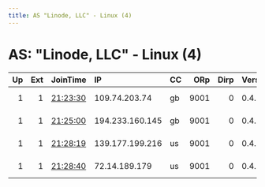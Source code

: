 ```yaml
---
title: AS "Linode, LLC" - Linux (4)
---
```


# AS: "Linode, LLC" - Linux (4)

|   Up |   Ext | JoinTime                                                                                              | IP              | CC   |   ORp |   Dirp | Version   | Contact                   | Nickname   |   eFamMembers |
|-----:|------:|:------------------------------------------------------------------------------------------------------|:----------------|:-----|------:|-------:|:----------|:--------------------------|:-----------|--------------:|
|    1 |     1 | [21:23:30](https://nusenu.github.io/OrNetStats/w/relay/FAD1D3835FC822C5BD0FADB7DD3EA5F59EC2F47B.html) | 109.74.203.74   | gb   |  9001 |      0 | 0.4.6.9   | https://discord dot gg/Xs | HcSCloud   |             1 |
|    1 |     1 | [21:25:00](https://nusenu.github.io/OrNetStats/w/relay/029CD7EBC622935FA0A68EE65613AD41519E190A.html) | 194.233.160.145 | gb   |  9001 |      0 | 0.4.6.9   | https://discord dot gg/Xs | HcSCloud   |             1 |
|    1 |     1 | [21:28:19](https://nusenu.github.io/OrNetStats/w/relay/8A20B6C10EA32D7A1757837E960C8FD024E867FD.html) | 139.177.199.216 | us   |  9001 |      0 | 0.4.6.9   | https://discord dot gg/Xs | HcSCloud   |             1 |
|    1 |     1 | [21:28:40](https://nusenu.github.io/OrNetStats/w/relay/BFE54BF0924953F45E1582CC54B449B33DE63ECE.html) | 72.14.189.179   | us   |  9001 |      0 | 0.4.6.9   | https://discord dot gg/Xs | HcSCloud   |             1 |
